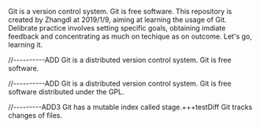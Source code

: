 Git is a version control system.
Git is free software.
This repository is created by Zhangdl at 2019/1/9, aiming at learning
the usage of Git.
Delibrate practice involves setting specific goals, obtaining imdiate
feedback and concentrating as much on techique as on outcome.
Let's go, learning it.

//----------ADD
Git is a distributed version control system.
Git is free software.

//----------ADD
Git is a distributed version control system.
Git is free software distributed under the GPL.

//---------ADD3
Git has a mutable index called stage.+++testDiff
Git tracks changes of files.
